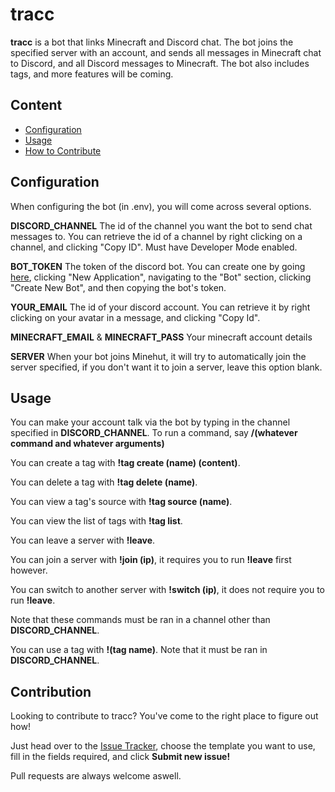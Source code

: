 # tracc

**tracc** is a bot that links Minecraft and Discord chat. The bot joins the specified server with an account, and sends all messages in Minecraft chat to Discord, and all Discord messages to Minecraft. The bot also includes tags, and more features will be coming.

## Content

- [Configuration](https://github.com/untitledgeese/tracc#configuration)
- [Usage](https://github.com/untitledgeese/tracc#usage)
- [How to Contribute](https://github.com/untitledgeese/tracc#contribution)

## Configuration

When configuring the bot (in .env), you will come across several options.

**DISCORD_CHANNEL** The id of the channel you want the bot to send chat messages to. You can retrieve the id of a channel by right clicking on a channel, and clicking "Copy ID". Must have Developer Mode enabled.

**BOT_TOKEN** The token of the discord bot. You can create one by going [here](https://discord.com/developers/applications/me), clicking "New Application", navigating to the "Bot" section, clicking "Create New Bot", and then copying the bot's token.

**YOUR_EMAIL** The id of your discord account. You can retrieve it by right clicking on your avatar in a message, and clicking "Copy Id".

**MINECRAFT_EMAIL** & **MINECRAFT_PASS** Your minecraft account details

**SERVER** When your bot joins Minehut, it will try to automatically join the server specified, if you don't want it to join a server, leave this option blank.

## Usage

You can make your account talk via the bot by typing in the channel specified in **DISCORD_CHANNEL**. To run a command, say **/(whatever command and whatever arguments)**

You can create a tag with **!tag create (name) (content)**.

You can delete a tag with **!tag delete (name)**.

You can view a tag's source with **!tag source (name)**.

You can view the list of tags with **!tag list**.

You can leave a server with **!leave**.

You can join a server with **!join (ip)**, it requires you to run **!leave** first however.

You can switch to another server with **!switch (ip)**, it does not require you to run **!leave**.

Note that these commands must be ran in a channel other than **DISCORD_CHANNEL**.

You can use a tag with **!(tag name)**. Note that it must be ran in **DISCORD_CHANNEL**.

## Contribution

Looking to contribute to tracc? You've come to the right place to figure out how!

Just head over to the [Issue Tracker](https://github.com/untitledgeese/tracc/issues/new), choose the template you want to use, fill in the fields required, and click **Submit new issue!**

Pull requests are always welcome aswell.
